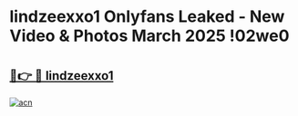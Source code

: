 # lindzeexxo1 Onlyfans Leaked - New Video & Photos March 2025 !02we0

# <h2><a href="https://2u1z39.iuczelnia.edu.pl?title=lindzeexxo1&ref=02we0">🔗👉 🔴 lindzeexxo1</a></h2>

[![acn](https://github.com/user-attachments/assets/0f9c940e-d8b0-45ae-aac7-cd30a18b3e1c)](https://2u1z39.iuczelnia.edu.pl?title=lindzeexxo1&ref=02we0)


